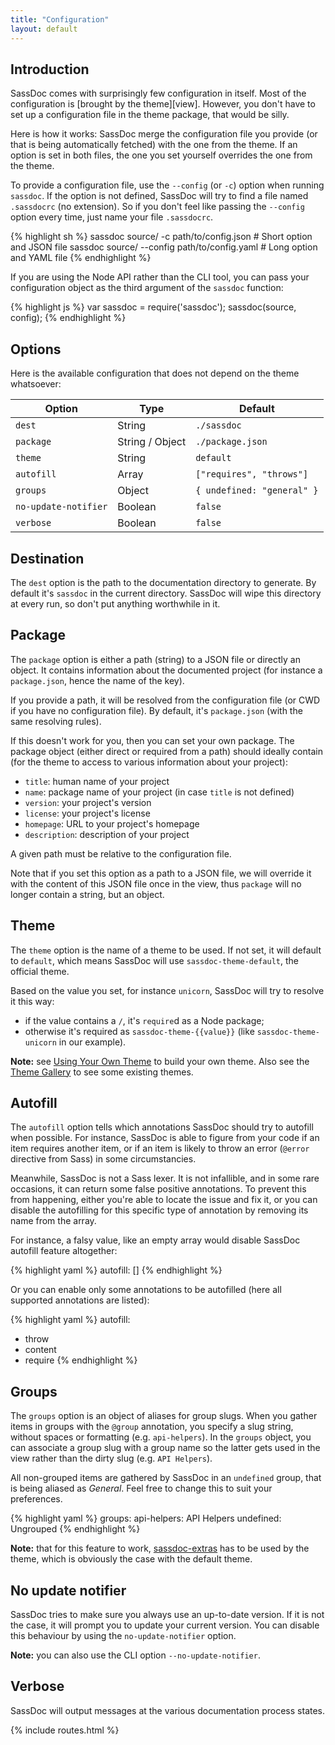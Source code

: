 ```yaml
---
title: "Configuration"
layout: default
---
```


## Introduction

SassDoc comes with surprisingly few configuration in itself. Most of the configuration is [brought by the theme][view]. However, you don't have to set up a configuration file in the theme package, that would be silly.

Here is how it works: SassDoc merge the configuration file you provide (or that is being automatically fetched) with the one from the theme. If an option is set in both files, the one you set yourself overrides the one from the theme.

To provide a configuration file, use the `--config`  (or `-c`) option when running `sassdoc`. If the option is not defined, SassDoc will try to find a file named `.sassdocrc` (no extension). So if you don't feel like passing the `--config` option every time, just name your file `.sassdocrc`.

{% highlight sh %}
sassdoc source/       -c path/to/config.json # Short option and JSON file
sassdoc source/ --config path/to/config.yaml # Long  option and YAML file
{% endhighlight %}

If you are using the Node API rather than the CLI tool, you can pass your configuration object as the third argument of the `sassdoc` function:

{% highlight js %}
var sassdoc = require('sassdoc');
sassdoc(source, config);
{% endhighlight %}

## Options

Here is the available configuration that does not depend on the theme whatsoever:

| Option               | Type            | Default                    |
|----------------------|-----------------|----------------------------|
| `dest`               | String          | `./sassdoc`                |
| `package`            | String / Object | `./package.json`           |
| `theme`              | String          | `default`                  |
| `autofill`           | Array           | `["requires", "throws"]`   |
| `groups`             | Object          | `{ undefined: "general" }` |
| `no-update-notifier` | Boolean         | `false`                    |
| `verbose`            | Boolean         | `false`                    |

## Destination

The `dest` option is the path to the documentation directory to generate. By default it's `sassdoc` in the current directory.
SassDoc will wipe this directory at every run, so don't put anything worthwhile in it.

## Package

The `package` option is either a path (string) to a JSON file or directly an object.
It contains information about the documented project (for instance a `package.json`, hence the name of the key).

If you provide a path, it will be resolved from the configuration file (or CWD if you have no configuration file). By default, it's `package.json` (with the same resolving rules).

If this doesn't work for you, then you can set your own package. The package object (either direct or required from a path) should ideally contain (for the theme to access to various information about your project):

* `title`: human name of your project
* `name`: package name of your project (in case `title` is not defined)
* `version`: your project's version
* `license`: your project's license
* `homepage`: URL to your project's homepage
* `description`: description of your project

<p class="note  note--info">
  A given path must be relative to the configuration file.
</p>

<p class="note  note--info">
  Note that if you set this option as a path to a JSON file, we will override it with the content of this JSON file once in the view, thus <code>package</code> will no longer contain a string, but an object.
</p>

## Theme

The `theme` option is the name of a theme to be used. If not set, it will default to `default`, which means SassDoc will use `sassdoc-theme-default`, the official theme.

Based on the value you set, for instance `unicorn`, SassDoc will try to resolve it this way:

* if the value contains a `/`, it's `require`d as a Node package;
* otherwise it's required as `sassdoc-theme-{{value}}` (like `sassdoc-theme-unicorn` in our example).

<p class="note  note--info">
  <strong>Note:</strong> see <a href="{{ site.data.routes.custom_theme }}">Using Your Own Theme</a> to build your own theme.
  Also see the <a href="{{ site.data.routes.theme_gallery }}">Theme Gallery</a> to see some existing themes.
</p>

## Autofill

The `autofill` option tells which annotations SassDoc should try to autofill when possible. For instance, SassDoc is able to figure from your code if an item requires another item, or if an item is likely to throw an error (`@error` directive from Sass) in some circumstancies.

Meanwhile, SassDoc is not a Sass lexer. It is not infallible, and in some rare occasions, it can return some false positive annotations. To prevent this from happening, either you're able to locate the issue and fix it, or you can disable the autofilling for this specific type of annotation by removing its name from the array.

For instance, a falsy value, like an empty array would disable SassDoc autofill feature altogether:

{% highlight yaml %}
autofill: []
{% endhighlight %}

Or you can enable only some annotations to be autofilled (here all supported annotations are listed):

{% highlight yaml %}
autofill:
  - throw
  - content
  - require
{% endhighlight %}

## Groups

The `groups` option is an object of aliases for group slugs. When you gather items in groups with the `@group` annotation, you specify a slug string, without spaces or formatting (e.g. `api-helpers`). In the `groups` object, you can associate a group slug with a group name so the latter gets used in the view rather than the dirty slug (e.g. `API Helpers`).

All non-grouped items are gathered by SassDoc in an `undefined` group, that is being aliased as *General*. Feel free to change this to suit your preferences.

{% highlight yaml %}
groups:
  api-helpers: API Helpers
  undefined: Ungrouped
{% endhighlight %}

<p class="note  note--warning"><strong>Note:</strong> that for this feature to work, <a href="{{ site.data.routes.extra_tools }}#groups-aliases">sassdoc-extras</a> has to be used by the theme, which is obviously the case with the default theme.</p>

## No update notifier

SassDoc tries to make sure you always use an up-to-date version. If it is not the case, it will prompt you to update your current version. You can disable this behaviour by using the `no-update-notifier` option.

<p class="note  note--info"><strong>Note:</strong> you can also use the CLI option <code>--no-update-notifier</code>.</p>

## Verbose

SassDoc will output messages at the various documentation process states.

{% include routes.html %}

